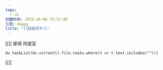 ```yaml
---
tags:
  - cb
创建时间: 2025-10-08 23:37:48
三观: Happy
title: "[[超越百岁]]"
---
```

[[]]
彼得 阿提亚





```dataviewjs
dv.taskList(dv.current().file.tasks.where(t => t.text.includes("")))
```

[[]]